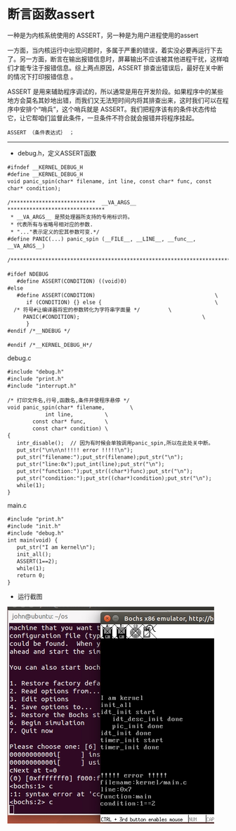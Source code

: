 
断言函数assert
===

一种是为内核系统使用的 ASSERT，另一种是为用户进程使用的assert

一方面，当内核运行中出现问题时，多属于严重的错误，着实没必要再运行下去了。另一方面，断言在输出报错信息时，屏幕输出不应该被其他进程干扰，这样咱们才能专注于报错信息。综上两点原因，ASSERT 排查出错误后，最好在关中断的情况下打印报错信息 。

ASSERT 是用来辅助程序调试的，所以通常是用在开发阶段。如果程序中的某些地方会莫名其妙地出错，而我们又无法短时间内将其排查出来，这时我们可以在程序中安排个“哨兵”，这个哨兵就是 ASSERT。我们把程序该有的条件状态传给它，让它帮咱们监督此条件，一旦条件不符合就会报错井将程序挂起。
```
ASSERT （条件表达式｝ ；
```
------

* debug.h，定义ASSERT函数
```
#ifndef __KERNEL_DEBUG_H
#define __KERNEL_DEBUG_H
void panic_spin(char* filename, int line, const char* func, const char* condition);

/***************************  __VA_ARGS__  *******************************
 * __VA_ARGS__ 是预处理器所支持的专用标识符。
 * 代表所有与省略号相对应的参数. 
 * "..."表示定义的宏其参数可变.*/
#define PANIC(...) panic_spin (__FILE__, __LINE__, __func__, __VA_ARGS__)
 /***********************************************************************/

#ifdef NDEBUG
   #define ASSERT(CONDITION) ((void)0)
#else
   #define ASSERT(CONDITION)                                      \
      if (CONDITION) {} else {                                    \
  /* 符号#让编译器将宏的参数转化为字符串字面量 */		  \
	 PANIC(#CONDITION);                                       \
      }
#endif /*__NDEBUG */

#endif /*__KERNEL_DEBUG_H*/

```

debug.c
```
#include "debug.h"
#include "print.h"
#include "interrupt.h"

/* 打印文件名,行号,函数名,条件并使程序悬停 */
void panic_spin(char* filename,	       \
	        int line,	       \
		const char* func,      \
		const char* condition) \
{
   intr_disable();	// 因为有时候会单独调用panic_spin,所以在此处关中断。
   put_str("\n\n\n!!!!! error !!!!!\n");
   put_str("filename:");put_str(filename);put_str("\n");
   put_str("line:0x");put_int(line);put_str("\n");
   put_str("function:");put_str((char*)func);put_str("\n");
   put_str("condition:");put_str((char*)condition);put_str("\n");
   while(1);
}
```

main.c

```
#include "print.h"
#include "init.h"
#include "debug.h"
int main(void) {
   put_str("I am kernel\n");
   init_all();
   ASSERT(1==2);
   while(1);
   return 0;
}
```

* 运行截图

![](../08_assert/imgs/rs.jpg)
